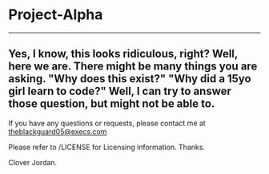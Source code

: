 # Project-Alpha
---


Yes, I know, this looks ridiculous, right? Well, here we are.
There might be many things you are asking. "Why does this exist?" "Why did a 15yo girl learn to code?" Well,
I can try to answer those question, but might not be able to.
---
If you have any questions or requests, please contact me at theblackguard05@execs.com

Please refer to /LICENSE for Licensing information. Thanks.

Clover Jordan.